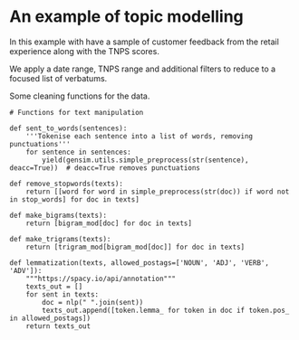 # An example of topic modelling

In this example with have a sample of customer feedback from the retail experience along with the TNPS scores. 

We apply a date range, TNPS range and additional filters to reduce to a focused list of verbatums.

Some cleaning functions for the data.

```
# Functions for text manipulation

def sent_to_words(sentences):
    '''Tokenise each sentence into a list of words, removing punctuations'''
    for sentence in sentences:
        yield(gensim.utils.simple_preprocess(str(sentence), deacc=True))  # deacc=True removes punctuations
        
def remove_stopwords(texts):
    return [[word for word in simple_preprocess(str(doc)) if word not in stop_words] for doc in texts]

def make_bigrams(texts):
    return [bigram_mod[doc] for doc in texts]

def make_trigrams(texts):
    return [trigram_mod[bigram_mod[doc]] for doc in texts]

def lemmatization(texts, allowed_postags=['NOUN', 'ADJ', 'VERB', 'ADV']):
    """https://spacy.io/api/annotation"""
    texts_out = []
    for sent in texts:
        doc = nlp(" ".join(sent)) 
        texts_out.append([token.lemma_ for token in doc if token.pos_ in allowed_postags])
    return texts_out
```	